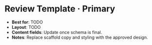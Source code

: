 # Review Template · Primary

- **Best for**: TODO
- **Layout**: TODO
- **Content fields**: Update once schema is final.
- **Notes**: Replace scaffold copy and styling with the approved design.
